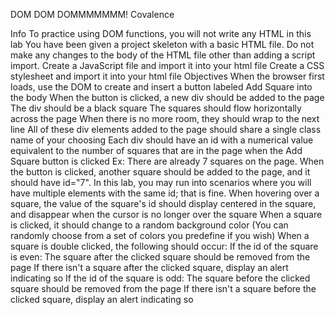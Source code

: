 DOM DOM DOMMMMMMM!
Covalence

Info
To practice using DOM functions, you will not write any HTML in this lab
You have been given a project skeleton with a basic HTML file. Do not make any changes to the body of the HTML file other than adding a script import.
Create a JavaScript file and import it into your html file
Create a CSS stylesheet and import it into your html file
Objectives
When the browser first loads, use the DOM to create and insert a button labeled Add Square into the body
When the button is clicked, a new div should be added to the page
The div should be a black square
The squares should flow horizontally across the page
When there is no more room, they should wrap to the next line
All of these div elements added to the page should share a single class name of your choosing
Each div should have an id with a numerical value equivalent to the number of squares that are in the page when the Add Square button is clicked
Ex: There are already 7 squares on the page. When the button is clicked, another square should be added to the page, and it should have id="7".
In this lab, you may run into scenarios where you will have multiple elements with the same id; that is fine.
When hovering over a square, the value of the square's id should display centered in the square, and disappear when the cursor is no longer over the square
When a square is clicked, it should change to a random background color (You can randomly choose from a set of colors you predefine if you wish)
When a square is double clicked, the following should occur:
If the id of the square is even:
The square after the clicked square should be removed from the page
If there isn't a square after the clicked square, display an alert indicating so
If the id of the square is odd:
The square before the clicked square should be removed from the page
If there isn't a square before the clicked square, display an alert indicating so